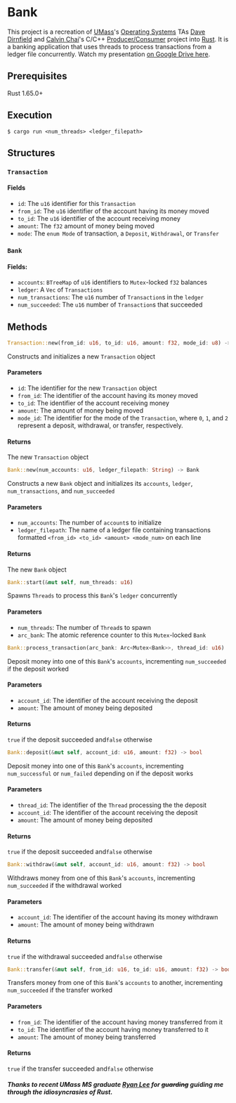 # Bank
This project is a recreation of [UMass](https://www.umass.edu)'s [Operating Systems](https://www.cics.umass.edu/content/spring-23-course-descriptions#377) TAs [Dave Dirnfield](https://github.com/dd2912) and [Calvin Chai](https://github.com/NightDawnEX)'s C/C++ [Producer/Consumer](https://github.com/umass-cs-377/umass-cs-377.github.io/blob/a18ded192a18bc59affecb8ef077849617b3a61d/docs/04-projects/04-prodcon/index.md) project into [Rust](https://www.https://www.rust-lang.org). It is a banking application that uses threads to process transactions from a ledger file concurrently. Watch my presentation [on Google Drive here](https://drive.google.com/file/d/1JzMJABKetQsdgeSP7Np1wbjC1PZ1y4N7/view?usp=sharing).
## Prerequisites
Rust 1.65.0+
## Execution
```console
$ cargo run <num_threads> <ledger_filepath>
```
## Structures
### `Transaction`
#### Fields
- `id`: The `u16` identifier for this `Transaction`
- `from_id`: The `u16` identifier of the account having its money moved
- `to_id`: The `u16` identifier of the account receiving money
- `amount`: The `f32` amount of money being moved
- `mode`: The `enum Mode` of transaction, a `Deposit`, `Withdrawal`, or `Transfer`
### `Bank`
#### Fields:
- `accounts`: `BTreeMap` of `u16` identifiers to `Mutex`-locked `f32` balances
- `ledger`: A `Vec` of `Transactions`
- `num_transactions`: The `u16` number of `Transaction`s in the `ledger`
- `num_succeeded`: The `u16` number of `Transaction`s that succeeded
## Methods
```rs
Transaction::new(from_id: u16, to_id: u16, amount: f32, mode_id: u8) -> Transaction
```
Constructs and initializes a new `Transaction` object
#### Parameters
- `id`: The identifier for the new `Transaction` object
- `from_id`: The identifier of the account having its money moved
- `to_id`: The identifier of the account receiving money
- `amount`: The amount of money being moved
- `mode_id`: The identifier for the mode of the `Transaction`, where `0`, `1`, and `2`
  represent a deposit, withdrawal, or transfer, respectively.
#### Returns
The new `Transaction` object
```rs
Bank::new(num_accounts: u16, ledger_filepath: String) -> Bank
```
Constructs a new `Bank` object and initializes its `accounts`, `ledger`, `num_transactions`,
and `num_succeeded`
#### Parameters
- `num_accounts`: The number of `account`s to initialize
- `ledger_filepath`: The name of a ledger file containing transactions formatted `<from_id> <to_id> <amount> <mode_num>` on each line
#### Returns
The new `Bank` object
```rs
Bank::start(&mut self, num_threads: u16)
```
Spawns `Threads` to process this `Bank`'s `ledger` concurrently
#### Parameters
- `num_threads`: The number of `Thread`s to spawn
- `arc_bank`: The atomic reference counter to this `Mutex`-locked `Bank`
```rs
Bank::process_transaction(arc_bank: Arc<Mutex<Bank>>, thread_id: u16)
```
Deposit money into one of this `Bank`'s `accounts`, incrementing `num_succeeded` if the
deposit worked
#### Parameters
- `account_id`: The identifier of the account receiving the deposit
- `amount`: The amount of money being deposited
#### Returns
`true` if the deposit succeeded and`false` otherwise
```rs
Bank::deposit(&mut self, account_id: u16, amount: f32) -> bool
```
Deposit money into one of this `Bank`'s `accounts`, incrementing
`num_successful` or `num_failed` depending on if the deposit works
#### Parameters
- `thread_id`: The identifier of the `Thread` processing the the deposit
- `account_id`: The identifier of the account receiving the deposit
- `amount`: The amount of money being deposited
#### Returns
`true` if the deposit succeeded and`false` otherwise
```rs
Bank::withdraw(&mut self, account_id: u16, amount: f32) -> bool
```
Withdraws money from one of this `Bank`'s `accounts`, incrementing `num_succeeded` if the withdrawal worked
#### Parameters
- `account_id`: The identifier of the account having its money withdrawn
- `amount`: The amount of money being withdrawn
#### Returns
`true` if the withdrawal succeeded and`false` otherwise
```rs
Bank::transfer(&mut self, from_id: u16, to_id: u16, amount: f32) -> bool
```
Transfers money from one of this `Bank`'s `accounts` to another, incrementing `num_succeeded` if the transfer worked
#### Parameters
- `from_id`: The identifier of the account having money transferred from it
- `to_id`: The identifier of the account having money transferred to it
- `amount`: The amount of money being transferred
#### Returns
`true` if the transfer succeeded and`false` otherwise

##### Thanks to recent UMass MS graduate [Ryan Lee](https://github.com/rlee287) for ~~guarding~~ guiding me through the idiosyncrasies of Rust.